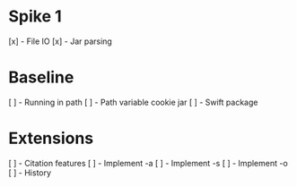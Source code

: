 # Spike 1
[x] - File IO
[x] - Jar parsing

# Baseline
[ ] - Running in path
[ ] - Path variable cookie jar
[ ] - Swift package

# Extensions
[ ] - Citation features
[ ] - Implement -a
[ ] - Implement -s
[ ] - Implement -o
[ ] - History

